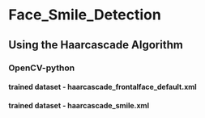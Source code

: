 # Face_Smile_Detection

## Using the Haarcascade Algorithm

### OpenCV-python

#### trained dataset - haarcascade_frontalface_default.xml

#### trained dataset - haarcascade_smile.xml
